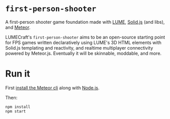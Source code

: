 # `first-person-shooter`

A first-person shooter game foundation made with [LUME](https://lume.io/),
[Solid.js](https://solidjs.com/) (and libs), and
[Meteor](https://www.meteor.com/).

LUMECraft's `first-person-shooter` aims to be an open-source starting point for
FPS games written declaratively using LUME's 3D HTML elements with Solid.js
templating and reactivity, and realtime multiplayer connectivity powered by
Meteor.js. Eventually it will be skinnable, moddable, and more.

<!--
# Demo

https://first-person-shooter.meteorapp.com (share it for multiplayer)
-->

# Run it

First [install the Meteor cli](https://www.meteor.com/developers/install) along with [Node.js](https://nodejs.org).

Then:

```
npm install
npm start
```
